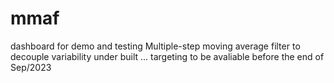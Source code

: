 # mmaf
dashboard for demo and testing Multiple-step moving average filter to decouple variability 
under built ... targeting to be avaliable before the end of Sep/2023
